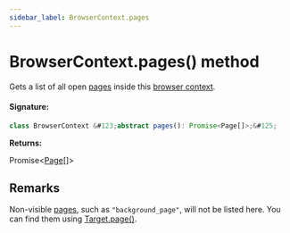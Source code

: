 ```yaml
---
sidebar_label: BrowserContext.pages
---
```


# BrowserContext.pages() method

Gets a list of all open [pages](./puppeteer.page.md) inside this [browser context](./puppeteer.browsercontext.md).

#### Signature:

```typescript
class BrowserContext &#123;abstract pages(): Promise<Page[]>;&#125;
```

**Returns:**

Promise&lt;[Page](./puppeteer.page.md)\[\]&gt;

## Remarks

Non-visible [pages](./puppeteer.page.md), such as `"background_page"`, will not be listed here. You can find them using [Target.page()](./puppeteer.target.page.md).
